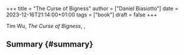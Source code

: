 +++
title = "The Curse of Bigness"
author = ["Daniel Biasiotto"]
date = 2023-12-16T21:14:00+01:00
tags = ["book"]
draft = false
+++

Tim Wu, _The Curse of Bigness_, ,


## Summary {#summary}
